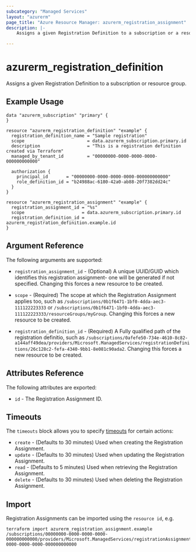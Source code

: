 ```yaml
---
subcategory: "Managed Services"
layout: "azurerm"
page_title: "Azure Resource Manager: azurerm_registration_assignment"
description: |-
    Assigns a given Registration Definition to a subscription or a resource group.

---
```


# azurerm_registration_definition

Assigns a given Registration Definition to a subscription or resource group.

## Example Usage

```hcl
data "azurerm_subscription" "primary" {
}

resource "azurerm_registration_definition" "example" {
  registration_definition_name = "Sample registration"
  scope                        = data.azurerm_subscription.primary.id
  description                  = "This is a registration definition created via Terraform"
  managed_by_tenant_id         = "00000000-0000-0000-0000-000000000000"

  authorization {
    principal_id       = "00000000-0000-0000-0000-000000000000"
    role_definition_id = "b24988ac-6180-42a0-ab88-20f7382dd24c"
  }
}

resource "azurerm_registration_assignment" "example" {
  registration_assignment_id = "%s"
  scope                      = data.azurerm_subscription.primary.id
  registration_definition_id = azurerm_registration_definition.example.id
}
```

## Argument Reference

The following arguments are supported:

* `registration_assignment_id` - (Optional) A unique UUID/GUID which identifies this registration assignment- one will be generated if not specified. Changing this forces a new resource to be created.

* `scope` - (Required) The scope at which the Registration Assignment applies too, such as `/subscriptions/0b1f6471-1bf0-4dda-aec3-111122223333` or `/subscriptions/0b1f6471-1bf0-4dda-aec3-111122223333/resourceGroups/myGroup`. Changing this forces a new resource to be created.

* `registration_definition_id` - (Required) A Fully qualified path of the registration definitio, such as `/subscriptions/0afefe50-734e-4610-8c82-a144aff49dea/providers/Microsoft.ManagedServices/registrationDefinitions/26c128c2-fefa-4340-9bb1-8e081c90ada2`. Changing this forces a new resource to be created.

## Attributes Reference

The following attributes are exported:

* `id` - The Registration Assignment ID.

## Timeouts

The `timeouts` block allows you to specify [timeouts](https://www.terraform.io/docs/configuration/resources.html#timeouts) for certain actions:

* `create` - (Defaults to 30 minutes) Used when creating the Registration Assignment.
* `update` - (Defaults to 30 minutes) Used when updating the Registration Assignment.
* `read` - (Defaults to 5 minutes) Used when retrieving the Registration Assignment.
* `delete` - (Defaults to 30 minutes) Used when deleting the Registration Assignment.

## Import

Registration Assignments can be imported using the `resource id`, e.g.

```shell
terraform import azurerm_registration_assignment.example /subscriptions/00000000-0000-0000-0000-000000000000/providers/Microsoft.ManagedServices/registrationAssignments/00000000-0000-0000-0000-000000000000
```
